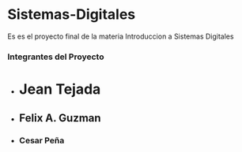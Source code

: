 # Sistemas-Digitales
Es es el proyecto final de la materia Introduccion a Sistemas Digitales

### Integrantes del Proyecto
* # Jean Tejada
* ## Felix A. Guzman
* ### Cesar Peña

